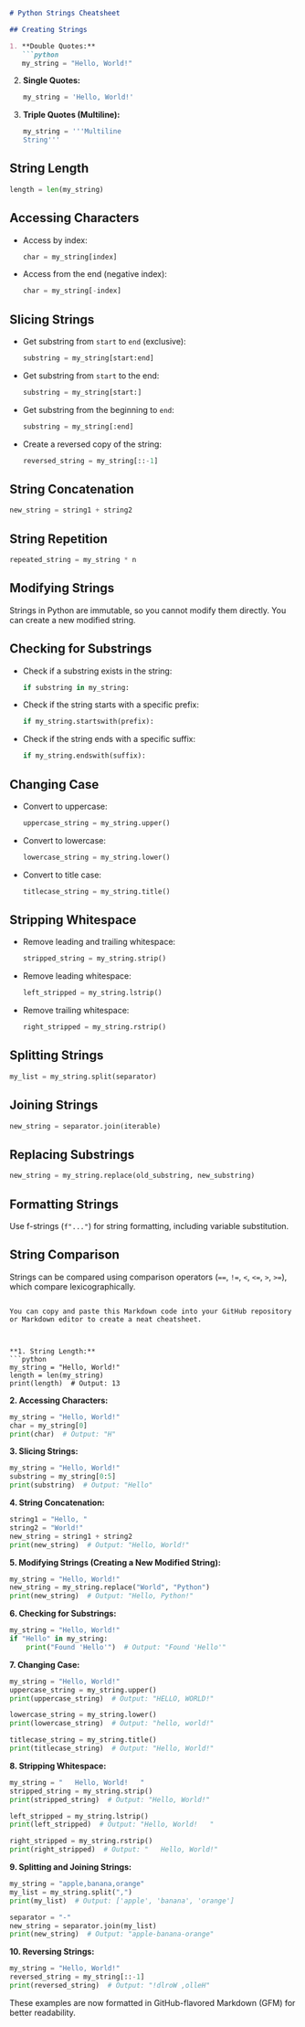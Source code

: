 
```markdown
# Python Strings Cheatsheet

## Creating Strings

1. **Double Quotes:**
   ```python
   my_string = "Hello, World!"
   ```
2. **Single Quotes:**
   ```python
   my_string = 'Hello, World!'
   ```
3. **Triple Quotes (Multiline):**
   ```python
   my_string = '''Multiline
   String'''
   ```

## String Length

```python
length = len(my_string)
```

## Accessing Characters

- Access by index:
  ```python
  char = my_string[index]
  ```
- Access from the end (negative index):
  ```python
  char = my_string[-index]
  ```

## Slicing Strings

- Get substring from `start` to `end` (exclusive):
  ```python
  substring = my_string[start:end]
  ```
- Get substring from `start` to the end:
  ```python
  substring = my_string[start:]
  ```
- Get substring from the beginning to `end`:
  ```python
  substring = my_string[:end]
  ```
- Create a reversed copy of the string:
  ```python
  reversed_string = my_string[::-1]
  ```

## String Concatenation

```python
new_string = string1 + string2
```

## String Repetition

```python
repeated_string = my_string * n
```

## Modifying Strings

Strings in Python are immutable, so you cannot modify them directly. You can create a new modified string.

## Checking for Substrings

- Check if a substring exists in the string:
  ```python
  if substring in my_string:
  ```
- Check if the string starts with a specific prefix:
  ```python
  if my_string.startswith(prefix):
  ```
- Check if the string ends with a specific suffix:
  ```python
  if my_string.endswith(suffix):
  ```

## Changing Case

- Convert to uppercase:
  ```python
  uppercase_string = my_string.upper()
  ```
- Convert to lowercase:
  ```python
  lowercase_string = my_string.lower()
  ```
- Convert to title case:
  ```python
  titlecase_string = my_string.title()
  ```

## Stripping Whitespace

- Remove leading and trailing whitespace:
  ```python
  stripped_string = my_string.strip()
  ```
- Remove leading whitespace:
  ```python
  left_stripped = my_string.lstrip()
  ```
- Remove trailing whitespace:
  ```python
  right_stripped = my_string.rstrip()
  ```

## Splitting Strings

```python
my_list = my_string.split(separator)
```

## Joining Strings

```python
new_string = separator.join(iterable)
```

## Replacing Substrings

```python
new_string = my_string.replace(old_substring, new_substring)
```

## Formatting Strings

Use f-strings (`f"..."`) for string formatting, including variable substitution.

## String Comparison

Strings can be compared using comparison operators (`==`, `!=`, `<`, `<=`, `>`, `>=`), which compare lexicographically.
```

You can copy and paste this Markdown code into your GitHub repository or Markdown editor to create a neat cheatsheet.



**1. String Length:**
```python
my_string = "Hello, World!"
length = len(my_string)
print(length)  # Output: 13
```

**2. Accessing Characters:**
```python
my_string = "Hello, World!"
char = my_string[0]
print(char)  # Output: "H"
```

**3. Slicing Strings:**
```python
my_string = "Hello, World!"
substring = my_string[0:5]
print(substring)  # Output: "Hello"
```

**4. String Concatenation:**
```python
string1 = "Hello, "
string2 = "World!"
new_string = string1 + string2
print(new_string)  # Output: "Hello, World!"
```

**5. Modifying Strings (Creating a New Modified String):**
```python
my_string = "Hello, World!"
new_string = my_string.replace("World", "Python")
print(new_string)  # Output: "Hello, Python!"
```

**6. Checking for Substrings:**
```python
my_string = "Hello, World!"
if "Hello" in my_string:
    print("Found 'Hello'")  # Output: "Found 'Hello'"
```

**7. Changing Case:**
```python
my_string = "Hello, World!"
uppercase_string = my_string.upper()
print(uppercase_string)  # Output: "HELLO, WORLD!"

lowercase_string = my_string.lower()
print(lowercase_string)  # Output: "hello, world!"

titlecase_string = my_string.title()
print(titlecase_string)  # Output: "Hello, World!"
```

**8. Stripping Whitespace:**
```python
my_string = "   Hello, World!   "
stripped_string = my_string.strip()
print(stripped_string)  # Output: "Hello, World!"

left_stripped = my_string.lstrip()
print(left_stripped)  # Output: "Hello, World!   "

right_stripped = my_string.rstrip()
print(right_stripped)  # Output: "   Hello, World!"
```

**9. Splitting and Joining Strings:**
```python
my_string = "apple,banana,orange"
my_list = my_string.split(",")
print(my_list)  # Output: ['apple', 'banana', 'orange']

separator = "-"
new_string = separator.join(my_list)
print(new_string)  # Output: "apple-banana-orange"
```

**10. Reversing Strings:**
```python
my_string = "Hello, World!"
reversed_string = my_string[::-1]
print(reversed_string)  # Output: "!dlroW ,olleH"
```

These examples are now formatted in GitHub-flavored Markdown (GFM) for better readability.
